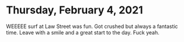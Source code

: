 # Thursday, February 4, 2021

WEEEEE surf at Law Street was fun. Got crushed but always
a fantastic time. Leave with a smile and a great start
to the day. Fuck yeah.